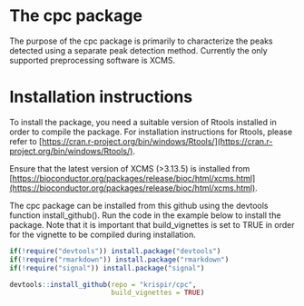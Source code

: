 # The cpc package

The purpose of the cpc package is primarily to characterize the peaks detected using a separate peak detection method. Currently the only supported preprocessing software is XCMS.

# Installation instructions

To install the package, you need a suitable version of Rtools installed in order to compile the package. For installation instructions for Rtools, please refer to [https://cran.r-project.org/bin/windows/Rtools/](https://cran.r-project.org/bin/windows/Rtools/).

Ensure that the latest version of XCMS (>3.13.5) is installed from  [https://bioconductor.org/packages/release/bioc/html/xcms.html](https://bioconductor.org/packages/release/bioc/html/xcms.html).

The cpc package can be installed from this github using the devtools function install_github(). Run the code in the example below to install the package. Note that it is important that build_vignettes is set to TRUE in order for the vignette to be compiled during installation.

```r
if(!require("devtools")) install.package("devtools")
if(!require("rmarkdown")) install.package("rmarkdown")
if(!require("signal")) install.package("signal")

devtools::install_github(repo = "krispir/cpc", 
                         build_vignettes = TRUE)
```
